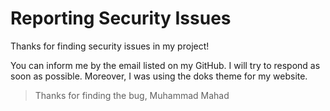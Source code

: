 # Reporting Security Issues

Thanks for finding security issues in my project!

You can inform me by the email listed on my GitHub. I will try to respond as soon as possible. Moreover, I was using the doks theme for my website.

> Thanks for finding the bug, Muhammad Mahad